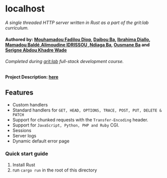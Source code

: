 # localhost

_A single threaded HTTP server written in Rust as a part of the grit:lab curriculum._
#### Authored by: [Mouhamadou Fadilou Diop](https://learn.zone01dakar.sn/git/mouhamadoufadiop/rt), [Daibou Ba](https://learn.zone01dakar.sn/git/daiba), [Ibrahima Diallo](https://learn.zone01dakar.sn/git/ediallo), [Mamadou Baldé](https://learn.zone01dakar.sn/git/mabalde),[Alimoudine IDRISSOU ](https://learn.zone01dakar.sn/git/ialimoud),[Ndiaga Ba](https://learn.zone01dakar.sn/git/nihiba), [Ousmane Ba](https://learn.zone01dakar.sn/git/ousmaneba0) and [Serigne Abdou Khadre Wade](https://learn.zone01dakar.sn/git/serwade)
###### Completed during [grit:lab](https://gritlab.ax/) full-stack development course.
#### Project Description: [here](https://github.com/01-edu/public/tree/master/subjects/localhost/README.md)


## Features

- Custom handlers
- Standard handlers for `GET, HEAD, OPTIONS, TRACE, POST, PUT, DELETE & PATCH`
- Support for chunked requests with the `Transfer-Encoding` header.
- Support for `JavaScript, Python, PHP and Ruby` CGI. 
- Sessions
- Server logs
- Dynamic default error page

### Quick start guide
1. Install Rust
2. run `cargo run` in the root of this directory



